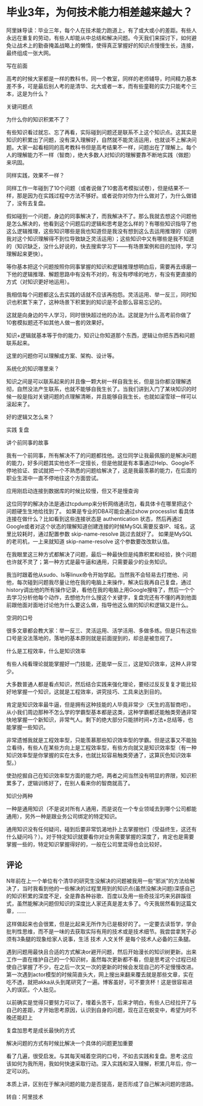 # 毕业3年，为何技术能力相差越来越大？

阿里妹导读：毕业三年，每个人在技术能力跑道上，有了或大或小的差距。有些人永远在重复的劳动，有些人却能从中总结和解决问题。今天我们来探讨下，如何避免让战术上的勤奋掩盖战略上的懒惰，使得真正掌握好的知识点慢慢生长，连接，最终组成一张大网。

写在前面

高考的时候大家都是一样的教科书，同一个教室，同样的老师辅导，时间精力基本差不多，可是最后别人考的是清华、北大或者一本，而有些童鞋的实力只能考个三本，这是为什么？

关键问题点

为什么你的知识积累不了？

有些知识看过就忘、忘了再看，实际碰到问题还是联系不上这个知识点。这其实是知识的积累出了问题，没有深入理解好，自然就不能灵活运用，也就谈不上解决问题。大家一起看相同的高考教科书但是高考结果不一样，问题出在了理解上。每个人的理解能力不一样（智商），绝大多数人对知识的理解要靠不断地实践（做题）来巩固。

同样实践，效果不一样？

同样工作一年碰到了10个问题（或者说做了10套高考模拟试卷），但是结果不一样，那是因为在实践过程中方法不够好。或者说你对你为什么做对了，为什么做错了，没有去复盘。

假如碰到一个问题，身边的同事解决了，而我解决不了。那么我就去想这个问题他是怎么解决的，他看到这个问题后的逻辑和思考是怎么样的？有哪些知识指导了他这么逻辑推理，这些知识哪些是我也知道但是我没有想到这么去运用推理的（说明我对这个知识理解得不到位导致缺乏灵活运用）；这些知识中又有哪些是我不知道的（知识缺乏，没什么好说的，快去搜索学习下——有场景案例和目的加持，学习理解起来更快）。

等你基本把这个问题按照你同事掌握的知识和逻辑推理想明白后，需要再去琢磨一下他的逻辑推理、解题思路中有没有不对的，有没有啰嗦的地方，有没有更直接的方式（对知识更好地运用）。

我相信每个问题都这么去实践的话就不应该再抱怨。灵活运用、举一反三，同时知识也积累下来了，这种场景下积累到的知识是不会那么容易忘记的。

这就是向身边的牛人学习，同时很快超过他的办法。这就是为什么高考前你做了10套模拟题还不如其他人做一套的效果好。

知识+逻辑就基本等于你的能力，知识让你知道那个东西，逻辑让你把东西和问题联系起来。

这里的问题你可以理解成方案、架构、设计等。

系统化的知识哪里来？

知识之间是可以联系起来的并且像一颗大树一样自我生长，但是当你都没理解透彻，自然没法产生联系，也就不能够自我生长了。当我们讲到入门了某块知识的时候一般是指对关键问题的点理解清晰，并且能够自我生长，也就如滚雪球一样可以滚起来了。

好的逻辑又怎么来？

实践
复盘

讲个前同事的故事

我有一个前同事，所有解决不了的问题都找他。这位同学让我最佩服的是解决问题的能力，好多问题其实他也不一定擅长，但是他就是有本事通过Help、Google不停地验证、尝试就把一个不熟悉的问题给解决了，这是我最羡慕的能力，在后面的职业生涯中一直不停地往这个方面尝试。

应用刚启动连接到数据库的时候比较慢，但又不是慢查询

这位同学的解决办法是通过tcpdump来分析网络通讯包，看具体卡在哪里把这个问题硬生生地给找到了。
如果是专业的DBA可能会通过show processlist 看具体连接在做什么？比如看到这些连接状态是 authentication 状态，然后再通过Google或者对这个状态的理解知道创建连接的时候MySQL需要反查IP、域名，这里比较耗时，通过配置参数 skip-name-resolve 跳过去就好了。
如果是MySQL的老司机，一上来就知道 skip-name-resolve 这个参数要改改默认值。

在我眼里这三种方式都解决了问题，最后一种最快但是纯靠积累和经验，换个问题也许就不灵了；第一种方式是最牛逼和通用，只需要最少的业务知识。

我当时跟着他从sudo、ls等linux命令开始学起。当然我不会轻易去打搅他、问他，每次碰到问题我尽量让他在我的电脑上来操作，解决后我再自己复盘，通过history调出他的所有操作记录，看他在我的电脑上用Google搜啥了，然后一个个去学习分析他每个动作，去想他为什么搜这个关键字，复盘完还有不懂的再到他面前跟他面对面地讨论他为什么要这么做，指导他这么做的知识和逻辑又是什么。

空洞的口号

很多文章都会教大家：举一反三、灵活运用、活学活用、多做多练。但是只有这些口号是没法落地的，落地的基本原则就是前面提到的，却总是被忽视了。

什么是工程效率，什么是知识效率

有些人纯看理论就能掌握好一门技能，还能举一反三，这是知识效率，这种人非常少。

大多数普通人都是看点知识，然后结合实践来强化理论，要经过反反复复才能比较好地掌握一个知识，这就是工程效率，讲究技巧、工具来达到目的。

肯定是知识效率最牛逼，但是拥有这种技能的人毕竟非常少（天生的高智商吧）。从小我们周边那种不怎么学的学霸型基本都是这类，这种学霸都还能触类旁通非常快地掌握一个新知识，非常气人。剩下的绝大部分只能拼时间+方法+总结等，也能掌握一些知识。

非常遗憾我就是工程效率型，只能羡慕那些知识效率型的学霸。但是这事又不能独立看待，有些人在某些方向上是工程效率型，有些方向就又是知识效率型（有一种知识效率型是你掌握的实在太多，也就比较容易触类旁通了，这算灰色知识效率型。）

使劲挖掘自己在知识效率型方面的能力吧，两者之间当然没有明显的界限，知识积累多了，逻辑训练好了，在别人看来你的智商就高了。

知识分两种

一种是通用知识（不是说对所有人通用，而是说在一个专业领域去到哪个公司都能通用），另外一种是跟业务公司绑定的特定知识。

通用知识没有任何疑问，碰到后要非常饥渴地扑上去掌握他们（受益终生，这还有什么疑问吗？）。对于特定知识就要看你对业务需要掌握的深度了，肯定也是需要掌握一些的，特定知识掌握得好的，一般在公司里混得也会比较好。

## 评论

  N年前在上一个单位有个清华的研究生没解决的问题被我用一些“邪派”的方法给解决了，当时我看到他的一些解决的过程里用到的知识点(虽然没解决问题)深感自己的知识积累的深度不足，全是靠各种谷歌、百度以及用一些奇技淫巧来另辟蹊径式，虽然能解决问题但知识的深度比人家还真是差太多了。今天我居然看到这篇文章，……

  这样做起来也会很累，但是比起来无所作为已是极好的了。一定要去读哲学，学会批判性思维，而不是一味的去获取实际有用的技术或是技术细节。我尝尝拿凳子必须有3条腿的现象给家人说事，生活 技术 人文关怀  是每个技术人必备的三条腿。

  遇到问题用最快且合适的方式解决or避开问题，然后开始漫长的知识树更新。出来工作一直在维护自己的一个知识树，虽然每次更新都不看，但是思考这个过程已经使自己掌握了不少，在之后一次又一次的更新的时候会发现自己的不足慢慢改进。第一次遇到actor模型的时候简直头大，网上搜出来翻来覆去就是那些文章，实在吃不透，就把akka从头到尾研究了一遍。博客虽好，可不要贪杯！这是很容易进入的误区。个人拙见。

  以前确实是觉得只要努力可以了，埋着头苦干，后来才明白，有些人已经拉开了与自己的差距，才开始思考原因，认识到自身的问题，现在正在蜕变中，希望为时不晚还能赶上

  复盘加思考是成长最快的方式

  解决问题的方式有时候比解决一个具体的问题更加重要

  看了几遍，很受启发。与其每天喊着空洞的口号，不如去实践和复盘。思考:这应该如何为我所用，我如何快速采取行动。深入实践和深入理解，积累几年后，你一定可以的。

  本质上讲，区别在于解决问题的能力是否提高，是否形成了自己解决问题的思路。

转自：阿里技术